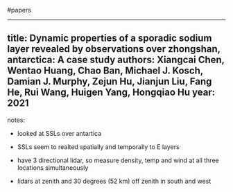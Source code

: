 #papers

---
title: Dynamic properties of a sporadic sodium layer revealed by observations over zhongshan, antarctica: A case study
authors: Xiangcai Chen, Wentao Huang, Chao Ban, Michael J. Kosch, Damian J. Murphy, Zejun Hu, Jianjun Liu, Fang He, Rui Wang, Huigen Yang, Hongqiao Hu
year: 2021
---
notes:
- looked at SSLs over antartica

- SSLs seem to realted spatially and temporally to E layers

- have 3 directional lidar, so measure density, temp and wind at all three locations simultaneously

- lidars at zenith and 30 degrees (52 km) off zenith in south and west